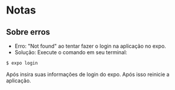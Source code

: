 # Notas

## Sobre erros
- Erro: "Not found" ao tentar fazer o login na aplicação no expo. 
- Solução: Execute o comando em seu terminal: 
```bash
$ expo login
```
Após insira suas informações de login do expo. Após isso reinicie a aplicação.